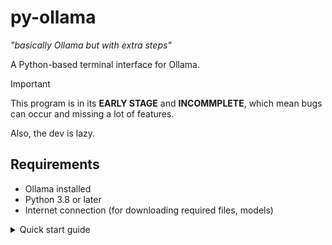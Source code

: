 # py-ollama
*"basically Ollama but with extra steps"*

A Python-based terminal interface for Ollama.
> [!IMPORTANT]  
> This program is in its **EARLY STAGE** and **INCOMMPLETE**, which mean bugs can occur and missing a lot of features.
>
> Also, the dev is lazy.

 
## Requirements
- Ollama installed
- Python 3.8 or later
- Internet connection (for downloading required files, models)
<details>
<summary>Quick start guide</summary>

  # Quick start guide
  
  ### 1. Preparing
  Assuming you have Python 3.8 (or later) and Ollama are already installed.
  Check if your Python install is compatible by running `py` or `python3` in terminal.
  If Python is installed, terminal should output like this:
  ```
  > py
  Python 3.12.7 (main, Feb  4 2025, 14:46:03) [GCC 14.2.0] on linux
  Type "help", "copyright", "credits" or "license" for more information.
  >>> 
  ```
  Otherwise, go to https://www.python.org/downloads/ to download Python.
  Also ensure Ollama is installed on your computer.
  
  ### 2. Running py-ollama
  Download or clone the repo.
  Install required dependencies from text file `requirements.txt`:
  ```
  py -m pip install -r requirements.txt
  ```
  Run `py-ollama` by running:
  ```
  py pyollama.py (if on Windows)
  python3 pyollama.py (if on macOS/Linux)
  ```
  then run:
  ```
  >> /pull [model]
  ```
  with `[model]` is name followed by amount of parameters (if have one) of your desired model
  All downloadable models can be found here https://ollama.com/search
  
  Example:
  ```
  >> /pull llama3.2:1b
  ```
  The command above is used to pull a version of `llama3.2` model with 1 billion parameters for low-end computers.

  After pulling model, type your previously pulled model name to begin chatting.
  Follow on-screen instructions.
</details>
